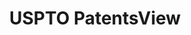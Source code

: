---
layout: default
bigquery: https://console.cloud.google.com/bigquery?p=patents-public-data&d=patentsview&page=dataset
citation: Attribution should be given to PatentsView for use, distribution, or derivative
  works.
code: https://github.com/CSSIP-AIR/PatentsView-Code-Snippets/
contributors: USPTO
cost: None
description: 'PatentsView includes US patent data including raw data (summaries, applications,
  pregrant applications), disambugations of inventors and assignees, and inventor
  gender estimates.  Also foreign priority data, # of figures and sheets, and government
  interest statements.'
documentation: https://patentsview.org/query/builder-faqs
last_edit: Mon, 04 Apr 2022 19:02:57 GMT
location: https://patentsview.org/
maintained_by: USPTO
record_creation_timestamp: 12/2/2020 17:20:46
schema_fields: '[''name_first'', ''lname'', ''sector_title'', ''subgroup_id'', ''organization'',
  ''disclaimer_date'', ''gi_statement'', ''uuid'', ''subsection_id'', ''disamb_assignee_id_20191008'',
  ''male_flag'', ''ipc_class'', ''applicant_type'', ''inventor_id'', ''classification_value'',
  ''longitude'', ''citation_id'', ''county_fips'', ''num_sheets'', ''action_date'',
  ''latlong'', ''variety'', ''sequence'', ''exemplary'', ''rule_47'', ''rawlocation_id'',
  ''lapse_of_patent'', ''category'', ''symbol_position'', ''doctype'', ''lawyer_id'',
  ''latitude'', ''num_figures'', ''term_disclaimer'', ''city'', ''designation'', ''state_fips'',
  ''classification_data_source'', ''country'', ''group_id'', ''number'', ''abstract'',
  ''disamb_inventor_id_20170808'', ''subcategory_id'', ''location_id'', ''name'',
  ''role'', ''_102_date'', ''id'', ''disamb_inventor_id_20191008'', ''subclass'',
  ''classification_level'', ''disamb_inventor_id_20190312'', ''filename'', ''level_three'',
  ''disamb_assignee_id_20200630'', ''rawinventor_id'', ''level_two'', ''level_one'',
  ''relkind'', ''disamb_inventor_id_20200630'', ''field_title'', ''length'', ''disamb_inventor_id_20171226'',
  ''dependent'', ''main_group'', ''disamb_inventor_id_20200331'', ''country_transformed'',
  ''series_code'', ''organization_id'', ''contract_award_number'', ''term_extension'',
  ''disamb_inventor_id_20170307'', ''disamb_inventor_id_20190820'', ''term_grant'',
  ''disamb_assignee_id_20200331'', ''title'', ''deceased'', ''withdrawn'', ''f102_date'',
  ''disamb_assignee_id_20200929'', ''type'', ''num'', ''attribution_status'', ''disamb_assignee_id_20191231'',
  ''disamb_inventor_id_20200929'', ''group'', ''name_last'', ''disamb_inventor_id_20181127'',
  ''assignee_id'', ''application_id'', ''patent_id'', ''category_id'', ''male'', ''county'',
  ''status'', ''reldocno'', ''disamb_assignee_id_20190312'', ''disamb_inventor_id_20191231'',
  ''_371_date'', ''text'', ''doc_type'', ''state'', ''section_id'', ''fname'', ''disamb_inventor_id_20180528'',
  ''ipc_version_indicator'', ''mainclass_id'', ''latin_name'', ''num_claims'', ''disamb_inventor_id_20171003'',
  ''rel_id'', ''subgroup'', ''disamb_assignee_id_20190820'', ''subclass_id'', ''classification_status'',
  ''rawassignee_id'', ''date'', ''kind'', ''disamb_inventor_id_20201229'', ''disamb_assignee_id_20181127'',
  ''publication_number'', ''field_id'', ''f371_date'', ''section'']'
shortname: patentsview
tags:
- disambiguation
- United States
- gender
terms_of_use: Creative Commons Attribution 4.0 International License.
timeframe: 1963-1999
title: USPTO PatentsView
uuid: cf1780b1-e265-4e49-8d1d-83b9cfe0fd9a
---